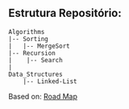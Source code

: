 ## Estrutura Repositório:


```
Algorithms
|-- Sorting
|   |-- MergeSort
|-- Recursion
|    |-- Search
|
Data_Structures
    |-- Linked-List
```

Based on: <a href="https://roadmap.sh/computer-science" target="_blank">Road Map</a>

